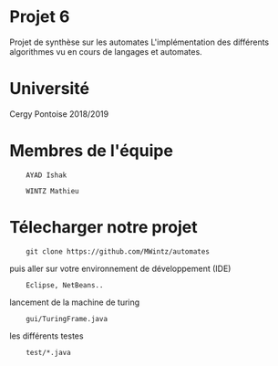 # Projet 6
Projet de synthèse sur les automates
L'implémentation des différents algorithmes vu en cours de langages et automates.

# Université
Cergy Pontoise 2018/2019

# Membres de l'équipe
```
	AYAD Ishak
```
```
	WINTZ Mathieu
```

# Télecharger notre projet

```
	git clone https://github.com/MWintz/automates
```	

puis aller sur votre environnement de développement (IDE)
```
	Eclipse, NetBeans..
```

lancement de la machine de turing
```
	gui/TuringFrame.java
```

les différents testes
```
	test/*.java
```